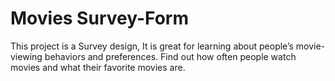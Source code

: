 # Movies Survey-Form
This project is a Survey design, It is great for learning about people’s movie-viewing behaviors and preferences. Find out how often people watch movies and what their favorite movies are.